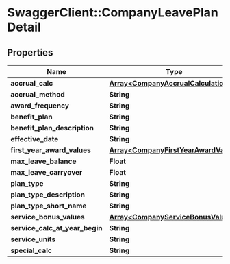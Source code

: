 # SwaggerClient::CompanyLeavePlanDetail

## Properties
Name | Type | Description | Notes
------------ | ------------- | ------------- | -------------
**accrual_calc** | [**Array&lt;CompanyAccrualCalculation&gt;**](CompanyAccrualCalculation.md) |  | [optional] 
**accrual_method** | **String** |  | [optional] 
**award_frequency** | **String** |  | [optional] 
**benefit_plan** | **String** |  | [optional] 
**benefit_plan_description** | **String** |  | [optional] 
**effective_date** | **String** |  | [optional] 
**first_year_award_values** | [**Array&lt;CompanyFirstYearAwardValue&gt;**](CompanyFirstYearAwardValue.md) |  | [optional] 
**max_leave_balance** | **Float** |  | [optional] 
**max_leave_carryover** | **Float** |  | [optional] 
**plan_type** | **String** |  | [optional] 
**plan_type_description** | **String** |  | [optional] 
**plan_type_short_name** | **String** |  | [optional] 
**service_bonus_values** | [**Array&lt;CompanyServiceBonusValue&gt;**](CompanyServiceBonusValue.md) |  | [optional] 
**service_calc_at_year_begin** | **String** |  | [optional] 
**service_units** | **String** |  | [optional] 
**special_calc** | **String** |  | [optional] 


